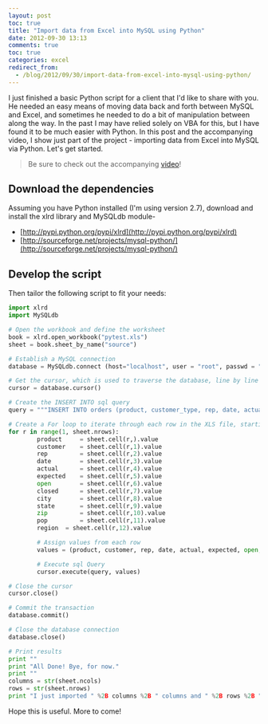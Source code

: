 ```yaml
---
layout: post
toc: true
title: "Import data from Excel into MySQL using Python"
date: 2012-09-30 13:13
comments: true
toc: true
categories: excel
redirect_from:
  - /blog/2012/09/30/import-data-from-excel-into-mysql-using-python/
---
```


I just finished a basic Python script for a client that I'd like to share with you. He needed an easy means of moving data back and forth between MySQL and Excel, and sometimes he needed to do a bit of manipulation between along the way. In the past I may have relied solely on VBA for this, but I have found it to be much easier with Python. In this post and the accompanying video, I show just part of the project - importing data from Excel into MySQL via Python. Let's get started.

> Be sure to check out the accompanying [video](http://www.youtube.com/watch?v=YLXFEQLCogM)!

## Download the dependencies

Assuming you have Python installed (I'm using version 2.7), download and install the xlrd library and MySQLdb module-

- [http://pypi.python.org/pypi/xlrd](http://pypi.python.org/pypi/xlrd)
- [http://sourceforge.net/projects/mysql-python/](http://sourceforge.net/projects/mysql-python/)

## Develop the script

Then tailor the following script to fit your needs:

``` python
import xlrd
import MySQLdb

# Open the workbook and define the worksheet
book = xlrd.open_workbook("pytest.xls")
sheet = book.sheet_by_name("source")

# Establish a MySQL connection
database = MySQLdb.connect (host="localhost", user = "root", passwd = "", db = "mysqlPython")

# Get the cursor, which is used to traverse the database, line by line
cursor = database.cursor()

# Create the INSERT INTO sql query
query = """INSERT INTO orders (product, customer_type, rep, date, actual, expected, open_opportunities, closed_opportunities, city, state, zip, population, region) VALUES (%s, %s, %s, %s, %s, %s, %s, %s, %s, %s, %s, %s, %s)"""

# Create a For loop to iterate through each row in the XLS file, starting at row 2 to skip the headers
for r in range(1, sheet.nrows):
		product		= sheet.cell(r,).value
		customer	= sheet.cell(r,1).value
		rep			= sheet.cell(r,2).value
		date		= sheet.cell(r,3).value
		actual		= sheet.cell(r,4).value
		expected	= sheet.cell(r,5).value
		open		= sheet.cell(r,6).value
		closed		= sheet.cell(r,7).value
		city		= sheet.cell(r,8).value
		state		= sheet.cell(r,9).value
		zip			= sheet.cell(r,10).value
		pop			= sheet.cell(r,11).value
		region	= sheet.cell(r,12).value

		# Assign values from each row
		values = (product, customer, rep, date, actual, expected, open, closed, city, state, zip, pop, region)

		# Execute sql Query
		cursor.execute(query, values)

# Close the cursor
cursor.close()

# Commit the transaction
database.commit()

# Close the database connection
database.close()

# Print results
print ""
print "All Done! Bye, for now."
print ""
columns = str(sheet.ncols)
rows = str(sheet.nrows)
print "I just imported " %2B columns %2B " columns and " %2B rows %2B " rows to MySQL!"
```

Hope this is useful. More to come!
